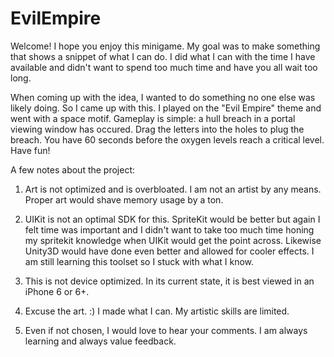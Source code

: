 # EvilEmpire
Welcome! I hope you enjoy this minigame. My goal was to make something that shows 
a snippet of what I can do. I did what I can with the time I have available
and didn't want to spend too much time and have you all wait too long.

When coming up with the idea, I wanted to do something no one else was likely
doing. So I came up with this. I played on the "Evil Empire" theme and went with
a space motif. Gameplay is simple: a hull breach in a portal viewing window has occured. 
Drag the letters into the holes to plug the breach. You have 60 seconds before 
the oxygen levels reach a critical level. Have fun!

A few notes about the project:
1. Art is not optimized and is overbloated. I am not an artist by any means. Proper
   art would shave memory usage by a ton.

2. UIKit is not an optimal SDK for this. SpriteKit would be better but again I 
   felt time was important and I didn't want to take too much time honing my
   spritekit knowledge when UIKit would get the point across. Likewise Unity3D
   would have done even better and allowed for cooler effects. I am still learning
   this toolset so I stuck with what I know.

3. This is not device optimized. In its current state, it is best viewed in an
iPhone 6 or 6+. 

4. Excuse the art.  :)  I made what I can. My artistic skills are limited.

5. Even if not chosen, I would love to hear your comments. I am always learning
   and always value feedback.

